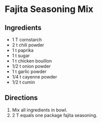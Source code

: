 # Fajita Seasoning Mix

## Ingredients
*	1		T	cornstarch
*	2		t	chili powder
*	1		t	paprika
*	1		t	sugar
*	1		t	chicken bouillon
*	1/2		t	onion powder
*	1		t	garlic powder
*	1/4		t	cayenne powder
*	1/2		t	cumin

## Directions
1.	Mix all ingredients in bowl.
2.	2 T equals one package fajita seasoning.

